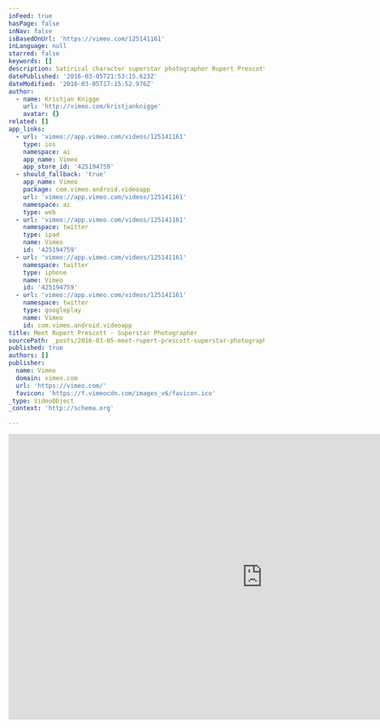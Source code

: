 ```yaml
---
inFeed: true
hasPage: false
inNav: false
isBasedOnUrl: 'https://vimeo.com/125141161'
inLanguage: null
starred: false
keywords: []
description: Satirical character superstar photographer Rupert Prescott offers a unique insight into his artistic and creative genius. Interviewed by documentarian Kristjan Knigge on a break during the shooting of the immensely successful Colgate Max White One viral campaign.
datePublished: '2016-03-05T21:53:15.623Z'
dateModified: '2016-03-05T17:15:52.976Z'
author:
  - name: Kristjan Knigge
    url: 'http://vimeo.com/kristjanknigge'
    avatar: {}
related: []
app_links:
  - url: 'vimeo://app.vimeo.com/videos/125141161'
    type: ios
    namespace: ai
    app_name: Vimeo
    app_store_id: '425194759'
  - should_fallback: 'true'
    app_name: Vimeo
    package: com.vimeo.android.videoapp
    url: 'vimeo://app.vimeo.com/videos/125141161'
    namespace: ai
    type: web
  - url: 'vimeo://app.vimeo.com/videos/125141161'
    namespace: twitter
    type: ipad
    name: Vimeo
    id: '425194759'
  - url: 'vimeo://app.vimeo.com/videos/125141161'
    namespace: twitter
    type: iphone
    name: Vimeo
    id: '425194759'
  - url: 'vimeo://app.vimeo.com/videos/125141161'
    namespace: twitter
    type: googleplay
    name: Vimeo
    id: com.vimeo.android.videoapp
title: Meet Rupert Prescott - Superstar Photographer
sourcePath: _posts/2016-03-05-meet-rupert-prescott-superstar-photographer.md
published: true
authors: []
publisher:
  name: Vimeo
  domain: vimeo.com
  url: 'https://vimeo.com/'
  favicon: 'https://f.vimeocdn.com/images_v6/favicon.ico'
_type: VideoObject
_context: 'http://schema.org'

---
```

<iframe src="https://cdn.embedly.com/widgets/media.html?src=https%3A%2F%2Fplayer.vimeo.com%2Fvideo%2F125141161&amp;url=https%3A%2F%2Fvimeo.com%2F125141161&amp;image=http%3A%2F%2Fi.vimeocdn.com%2Fvideo%2F515130555_1280.jpg&amp;key=b7d04c9b404c499eba89ee7072e1c4f7&amp;type=text%2Fhtml&amp;schema=vimeo" width="1000" height="563" scrolling="no" frameborder="0" allowfullscreen="allowfullscreen" style=""></iframe>